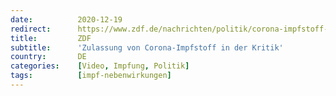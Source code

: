 ```yaml
---
date:          2020-12-19
redirect:      https://www.zdf.de/nachrichten/politik/corona-impfstoff-zulassung-kritik-ludwig-100.html
title:         ZDF
subtitle:      'Zulassung von Corona-Impfstoff in der Kritik'
country:       DE
categories:    [Video, Impfung, Politik]
tags:          [impf-nebenwirkungen]
---
```

